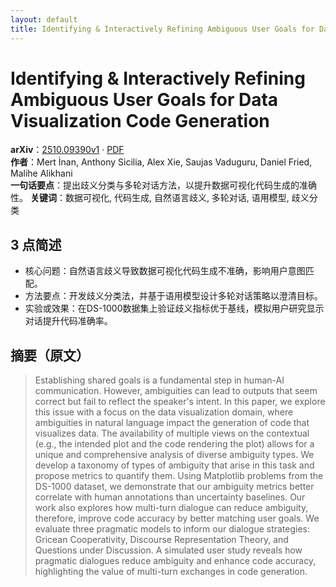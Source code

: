 ```yaml
---
layout: default
title: Identifying & Interactively Refining Ambiguous User Goals for Data Visualization Code Generation
---
```


# Identifying & Interactively Refining Ambiguous User Goals for Data Visualization Code Generation
**arXiv**：[2510.09390v1](https://arxiv.org/abs/2510.09390) · [PDF](https://arxiv.org/pdf/2510.09390.pdf)  
**作者**：Mert İnan, Anthony Sicilia, Alex Xie, Saujas Vaduguru, Daniel Fried, Malihe Alikhani  
**一句话要点**：提出歧义分类与多轮对话方法，以提升数据可视化代码生成的准确性。
**关键词**：数据可视化, 代码生成, 自然语言歧义, 多轮对话, 语用模型, 歧义分类

## 3 点简述
- 核心问题：自然语言歧义导致数据可视化代码生成不准确，影响用户意图匹配。
- 方法要点：开发歧义分类法，并基于语用模型设计多轮对话策略以澄清目标。
- 实验或效果：在DS-1000数据集上验证歧义指标优于基线，模拟用户研究显示对话提升代码准确率。

## 摘要（原文）

> Establishing shared goals is a fundamental step in human-AI communication.
> However, ambiguities can lead to outputs that seem correct but fail to reflect
> the speaker's intent. In this paper, we explore this issue with a focus on the
> data visualization domain, where ambiguities in natural language impact the
> generation of code that visualizes data. The availability of multiple views on
> the contextual (e.g., the intended plot and the code rendering the plot) allows
> for a unique and comprehensive analysis of diverse ambiguity types. We develop
> a taxonomy of types of ambiguity that arise in this task and propose metrics to
> quantify them. Using Matplotlib problems from the DS-1000 dataset, we
> demonstrate that our ambiguity metrics better correlate with human annotations
> than uncertainty baselines. Our work also explores how multi-turn dialogue can
> reduce ambiguity, therefore, improve code accuracy by better matching user
> goals. We evaluate three pragmatic models to inform our dialogue strategies:
> Gricean Cooperativity, Discourse Representation Theory, and Questions under
> Discussion. A simulated user study reveals how pragmatic dialogues reduce
> ambiguity and enhance code accuracy, highlighting the value of multi-turn
> exchanges in code generation.

